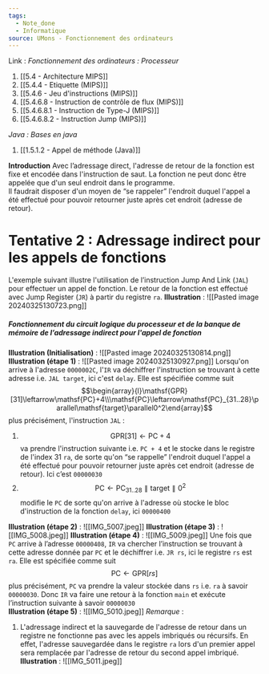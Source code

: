 ```yaml
---
tags:
  - Note_done
  - Informatique
source: UMons - Fonctionnement des ordinateurs
---
```


Link :
_Fonctionnement des ordinateurs : Processeur_
1. [[5.4 - Architecture MIPS]]
2. [[5.4.4 - Etiquette (MIPS)]]
4. [[5.4.6 - Jeu d'instructions (MIPS)]]
6. [[5.4.6.8 - Instruction de contrôle de flux (MIPS)]]
7. [[5.4.6.8.1 - Instruction de Type-J (MIPS)]]
8. [[5.4.6.8.2 - Instruction Jump (MIPS)]]

_Java : Bases en java_
1. [[1.5.1.2 - Appel de méthode (Java)]]

**Introduction**
Avec l’adressage direct, l'adresse de retour de la fonction est fixe et encodée dans l'instruction de saut. La fonction ne peut donc être appelée que d'un seul endroit dans le programme. 
\
Il faudrait disposer d'un moyen de “se rappeler” l'endroit duquel l'appel a été effectué pour pouvoir retourner juste après cet endroit (adresse de retour).
# Tentative 2 : Adressage indirect pour les appels de fonctions
L'exemple suivant illustre l'utilisation de l’instruction Jump And Link (`JAL`) pour effectuer un appel de fonction. Le retour de la fonction est effectué avec Jump Register (`JR`) à partir du registre `ra`.
**Illustration** : ![[Pasted image 20240325130723.png]]
##### Fonctionnement du circuit logique du processeur et de la banque de mémoire de l’adressage indirect pour l'appel de fonction
**Illustration (Initialisation)** : ![[Pasted image 20240325130814.png]]
**Illustration (étape 1)** : ![[Pasted image 20240325130927.png]]
Lorsqu'on arrive à l'adresse `0000002C`, l'`IR` va déchiffrer l'instruction se trouvant à cette adresse i.e. `JAL target`, ici c'est `delay`. Elle est spécifiée comme suit $$\begin{array}{l}\mathsf{GPR}[31]\leftarrow\mathsf{PC}+4\\\mathsf{PC}\leftarrow\mathsf{PC}_{31..28}\parallel\mathsf{target}\parallel0^2\end{array}$$ plus précisément, l'instruction `JAL` :
1. $$\mathsf{GPR}[31]\leftarrow\mathsf{PC}+4$$va prendre l'instruction suivante i.e. `PC + 4` et le stocke dans le registre de l'index 31 `ra`, de sorte qu'on “se rappelle” l'endroit duquel l'appel a été effectué pour pouvoir retourner juste après cet endroit (adresse de retour). Ici c’est `00000030`
2. $$\mathsf{PC}\leftarrow\mathsf{PC}_{31..28}\parallel\mathsf{target}\parallel0^2$$modifie le `PC` de sorte qu'on arrive à l'adresse où stocke le bloc d'instruction de la fonction `delay`, ici `00000400`

**Illustration (étape 2)** : ![[IMG_5007.jpeg]]
**Illustration (étape 3)** : ![[IMG_5008.jpeg]]
**Illustration (étape 4)** : ![[IMG_5009.jpeg]]
Une fois que `PC` arrive à l’adresse `00000408`, `IR` va chercher l’instruction se trouvant à cette adresse donnée par `PC` et le déchiffrer i.e. `JR rs`, ici le registre `rs` est `ra`. Elle est spécifiée comme suit $$\mathsf{PC}\leftarrow\mathsf{GPR}\left[rs\right]$$ plus précisément, `PC` va prendre la valeur stockée dans `rs` i.e. `ra` à savoir `00000030`. Donc `IR` va faire une retour à la fonction `main` et exécute l’instruction suivante à savoir `00000030` 
\
**Illustration (étape 5)** : ![[IMG_5010.jpeg]]
_Remarque_ :
1. L'adressage indirect et la sauvegarde de l'adresse de retour dans un registre ne fonctionne pas avec les appels imbriqués ou récursifs. En effet, l'adresse sauvegardée dans le registre `ra` lors d'un premier appel sera remplacée par l'adresse de retour du second appel imbriqué.
\
**Illustration** : ![[IMG_5011.jpeg]]